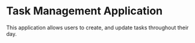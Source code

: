 # Task Management Application

This application allows users to create, and update tasks
throughout their day.